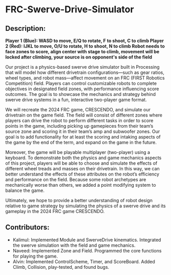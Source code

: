 # FRC-Swerve-Drive-Simulator
## Description:
**Player 1 (Blue): WASD to move, E/Q to rotate, F to shoot, C to climb
Player 2 (Red): IJKL to move, O/U to rotate, H to shoot, N to climb
Robot needs to face zones to score, align center with stage to climb, movement will be locked after climbing, your source is on opponent's side of the field**

Our project is a physics-based swerve drive simulator built in Processing that will model how different drivetrain configurations—such as gear ratios, wheel types, and robot mass—affect movement on an FRC (FIRST Robotics Competition) field. Players can control customizable robots to complete objectives in designated field zones, with performance influencing score outcomes. The goal is to showcase the mechanics and strategy behind swerve drive systems in a fun, interactive two-player game format.

We will recreate the 2024 FRC game, CRESCENDO, and simulate our drivetrain on the game field. The field will consist of different zones where players can drive the robot to perform different tasks in order to score points in the game, including picking up gamepieces from their team’s source zone and scoring it in their team’s amp and subwoofer zones. Our goal is to add functionality for at least the scoring and intaking aspects of the game by the end of the term, and expand on the game in the future.

Moreover, the game will be playable multiplayer (two-player) using a keyboard. To demonstrate both the physics and game mechanics aspects of this project, players will be able to choose and simulate the effects of different wheel treads and masses on their drivetrain. In this way, we can better understand the effects of these attributes on the robot’s efficiency and performance on the field. Because some robot archetypes are mechanically worse than others, we added a point modifying system to balance the game.

Ultimately, we hope to provide a better understanding of robot design relative to game strategy by simulating the physics of a swerve drive and its gameplay in the 2024 FRC game CRESCENDO.

## Contributors:
- Kalimul: Implemented Module and SwerveDrive kinematics. Integrated the swerve simulation with the field and game mechanics.
- Naveed: Implemented Zone and Field. Programmed the core functions for playing the game.
- Alvin: Implemented ControlScheme, Timer, and ScoreBoard. Added Climb, Collision, play-tested, and found bugs. 
